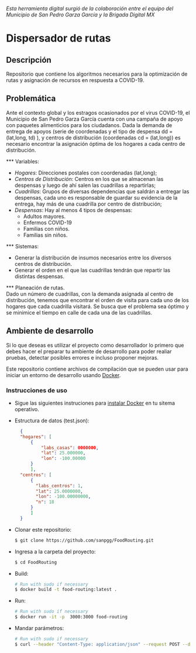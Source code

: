*Esta herramienta digital surgió de la colaboración entre el equipo del Municipio de San Pedro Garza García y la Brigada Digital MX*
# Dispersador de rutas
## Descripción
Repositorio que contiene los algoritmos necesarios para la optimización de rutas y asignación de recursos en respuesta a COVID-19.

## Problemática
Ante el contexto global y los estragos ocasionados por el virus COVID-19, el Municipio de San Pedro Garza García cuenta con una campaña de apoyo con paquetes alimenticios para los ciudadanos. Dada la demanda de entrega de apoyos (serie de coordenadas y el tipo de despensa dd = (lat,long, td) ), y centros de distribución (coordenadas cd = (lat,long)) es necesario encontrar la asignación óptima de los hogares a cada centro de distribución.

*** Variables:
- *Hogares*: Direcciones postales con coordenadas (lat,long);
- *Centros de Distribución*: Centros en los que se almacenan las despensas y luego de ahí salen las cuadrillas a repartirlas;
- *Cuadrillas*: Grupos de diversas dependencias que saldrán a entregar las despensas, cada uno es responsable de guardar su evidencia de la entrega, hay más de una cuadrilla por centro de distribución;
- *Despensas*: Hay al menos 4 tipos de despensas:
  - Adultos mayores.
  - Enfermos COVID-19
  - Familias con niños.
  - Familias sin niños.
  
*** Sistemas:
- Generar la distribución de insumos necesarios entre los diversos centros de distribución.
- Generar el orden en el que las cuadrillas tendrán que repartir las distintas despensas. 

*** Planeación de rutas.<br/>
Dado un número de cuadrillas, con la demanda asignada al centro de distribución, tenemos que encontrar el orden de visita para cada uno de los hogares que cada cuadrilla visitará. Se busca que el problema sea óptimo y se minimice el tiempo en calle de cada una de las cuadrillas. 

## Ambiente de desarrollo
Si lo que deseas es utilizar el proyecto como desarrollador lo primero que debes hacer el preparar tu ambiente de desarrollo para poder realiar pruebas, detectar posibles errores e incluso proponer mejoras.

Este repositorio contiene archivos de compilación que se pueden usar para iniciar un entorno de desarrollo usando [Docker](https://www.docker.com/).

### Instrucciones de uso

* Sigue las siguientes instruciones para [instalar Docker](https://docs.docker.com/engine/installation/) en tu sitema operativo.

* Estructura de datos (test.json):
  ```json
    {
    "hogares": [
        {
            "labs_casas": 0000000,
            "lat": 25.000000,
            "lon": -100.00000
        }
        ],
	"centros": [
        {
		  "labs_centros": 1,
		  "lat": 25.0000000,
		  "lon": -100.00000000,
          "n": 18
	    }
        ]
    }
  ```
* Clonar este repositorio:

  ```bash
  $ git clone https://github.com/sanpgg/FoodRouting.git
  ```
* Ingresa a la carpeta del proyecto:

  ```bash
  $ cd FoodRouting
  ```
* Build:

  ```bash
  # Run with sudo if necessary
  $ docker build -t food-routing:latest . 
  ```
* Run:

  ```bash
  # Run with sudo if necessary
  $ docker run -it -p  3000:3000 food-routing 
  ```
* Mandar parámetros:

  ```bash
  # Run with sudo if necessary
  $ curl --header "Content-Type: application/json" --request POST --data @test.json http://127.0.0.1:3000/get_best_routes 
  ```
